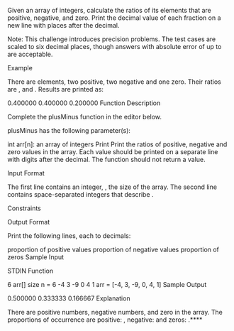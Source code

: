 Given an array of integers, calculate the ratios of its elements that are positive, negative, and zero. Print the decimal value of each fraction on a new line with places after the decimal.

Note: This challenge introduces precision problems. The test cases are scaled to six decimal places, though answers with absolute error of up to are acceptable.

Example

There are elements, two positive, two negative and one zero. Their ratios are , and . Results are printed as:

0.400000 0.400000 0.200000 Function Description

Complete the plusMinus function in the editor below.

plusMinus has the following parameter(s):

int arr[n]: an array of integers Print Print the ratios of positive, negative and zero values in the array. Each value should be printed on a separate line with digits after the decimal. The function should not return a value.

Input Format

The first line contains an integer, , the size of the array. The second line contains space-separated integers that describe .

Constraints

Output Format

Print the following lines, each to decimals:

proportion of positive values proportion of negative values proportion of zeros Sample Input

STDIN Function

6 arr[] size n = 6 -4 3 -9 0 4 1 arr = [-4, 3, -9, 0, 4, 1] Sample Output

0.500000 0.333333 0.166667 Explanation

There are positive numbers, negative numbers, and zero in the array. The proportions of occurrence are positive: , negative: and zeros: .****